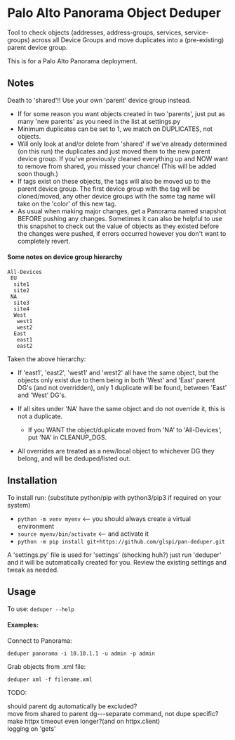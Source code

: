 Palo Alto Panorama Object Deduper
===========
Tool to check objects (addresses, address-groups, services, service-groups) across all Device Groups
and move duplicates into a (pre-existing) parent device group.

This is for a Palo Alto Panorama deployment.

## Notes
Death to 'shared'!! Use your own 'parent' device group instead.

- If for some reason you want objects created in two 'parents', just put as many 'new parents' as you need
  in the list at settings.py 
- Minimum duplicates can be set to 1, we match on DUPLICATES, not objects.
- Will only look at and/or delete from 'shared' if we've already determined (on this run) the duplicates
  and just moved them to the new parent device group. If you've previously cleaned everything up and NOW want
  to remove from shared, you missed your chance! (This will be added soon though.)
- If tags exist on these objects, the tags will also be moved up to the parent device group. The first
  device group with the tag will be cloned/moved, any other device groups with the same tag name will take on
  the 'color' of this new tag.
- As usual when making major changes, get a Panorama named snapshot BEFORE pushing any changes. Sometimes it 
  can also be helpful to use this snapshot to check out the value of objects as they existed before the 
  changes were pushed, if errors occurred however you don't want to completely revert.




#### Some notes on device group hierarchy 

```commandline
All-Devices
 EU
  site1
  site2
 NA
  site3
  site4
  West
   west1
   west2
  East
   east1
   east2
```
Taken the above hierarchy:
* If 'east1', 'east2', 'west1' and 'west2' all have the same object, but the objects only exist due to them being in
both 'West' and 'East' parent DG's (and not overridden), only 1 duplicate will be found, between 'East' and 'West' DG's.

* If all sites under 'NA' have the same object and do not override it, this is not a duplicate.
  - If you WANT the object/duplicate moved from 'NA' to 'All-Devices', put 'NA' in CLEANUP_DGS.

* All overrides are treated as a new/local object to whichever DG they belong, and will be deduped/listed out.


## Installation
To install run:
(substitute python/pip with python3/pip3 if required on your system)

- `python -m venv myenv` <-- you should always create a virtual environment
- `source myenv/bin/activate` <-- and activate it
- `python -m pip install git+https://github.com/glspi/pan-deduper.git`

A 'settings.py' file is used for 'settings' (shocking huh?)
just run 'deduper' and it will be automatically created for you. Review the existing
settings and tweak as needed.

## Usage
To use:
`deduper --help`

#### Examples:
Connect to Panorama:

`deduper panorama -i 10.10.1.1 -u admin -p admin`

Grab objects from .xml file:

`deduper xml -f filename.xml`

TODO:

should parent dg automatically be excluded?\
move from shared to parent dg---separate command, not dupe specific?\
make httpx timeout even longer?(and on httpx.client)\
logging on 'gets'
